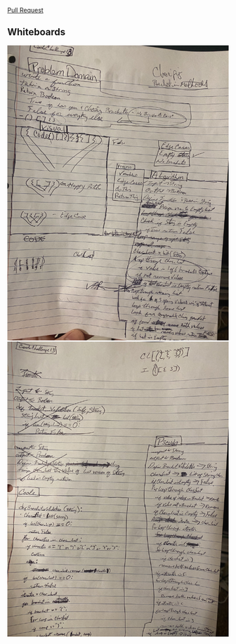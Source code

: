 [Pull Request]()

## Whiteboards

![Page 1](assets/CC13(page1).JPG)
![Page 2](assets/CC13(page2).JPG)